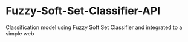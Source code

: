 # Fuzzy-Soft-Set-Classifier-API
Classification model using Fuzzy Soft Set Classifier and integrated to a simple web
